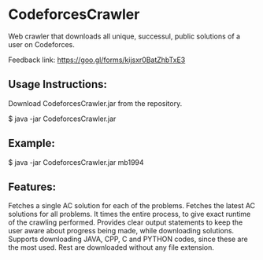 # CodeforcesCrawler
Web crawler that downloads all unique, successul, public solutions of a user on Codeforces.

Feedback link: https://goo.gl/forms/kijsxr0BatZhbTxE3

Usage Instructions:
---------------------

Download CodeforcesCrawler.jar from the repository.

$ java -jar CodeforcesCrawler.jar <username>

Example:
---------
$ java -jar CodeforcesCrawler.jar mb1994

Features:
----------
Fetches a single AC solution for each of the problems.
Fetches the latest AC solutions for all problems.
It times the entire process, to give exact runtime of the crawling performed.
Provides clear output statements to keep the user aware about progress being made, while downloading solutions.
Supports downloading JAVA, CPP, C and PYTHON codes, since these are the most used. Rest are downloaded without any file extension.
